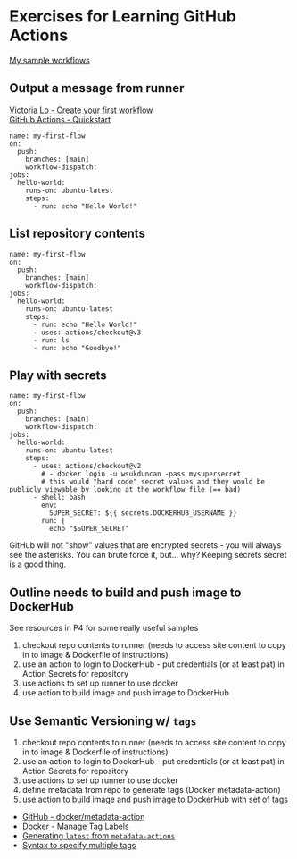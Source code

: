 # Exercises for Learning GitHub Actions

[My sample workflows](https://github.com/pattonsgirl/CEG3120/tree/main/Projects/Project4/sample-workflows)

## Output a message from runner

[Victoria Lo - Create your first workflow](https://lo-victoria.com/github-actions-101-creating-your-first-workflow)  
[GitHub Actions - Quickstart](https://docs.github.com/en/actions/quickstart)

```
name: my-first-flow
on:
  push:
    branches: [main]
    workflow-dispatch:
jobs:
  hello-world:
    runs-on: ubuntu-latest
    steps:
      - run: echo "Hello World!"
```

## List repository contents

```
name: my-first-flow
on:
  push:
    branches: [main]
    workflow-dispatch:
jobs:
  hello-world:
    runs-on: ubuntu-latest
    steps:
      - run: echo "Hello World!"
      - uses: actions/checkout@v3
      - run: ls
      - run: echo "Goodbye!"
```

## Play with secrets

```
name: my-first-flow
on:
  push:
    branches: [main]
    workflow-dispatch:
jobs:
  hello-world:
    runs-on: ubuntu-latest
    steps:
      - uses: actions/checkout@v2
        # - docker login -u wsukduncan -pass mysupersecret
        # this would "hard code" secret values and they would be publicly viewable by looking at the workflow file (== bad)
      - shell: bash
        env:
          SUPER_SECRET: ${{ secrets.DOCKERHUB_USERNAME }}
        run: |
          echo "$SUPER_SECRET"
```

GitHub will not "show" values that are encrypted secrets - you will always see the asterisks.  You can brute force it, but... why?  Keeping secrets secret is a good thing.

## Outline needs to build and push image to DockerHub

See resources in P4 for some really useful samples

1. checkout repo contents to runner (needs to access site content to copy in to image & Dockerfile of instructions)
2. use an action to login to DockerHub - put credentials (or at least pat) in Action Secrets for repository
3. use actions to set up runner to use docker
4. use action to build image and push image to DockerHub

## Use Semantic Versioning w/ `tags`

1. checkout repo contents to runner (needs to access site content to copy in to image & Dockerfile of instructions)
2. use an action to login to DockerHub - put credentials (or at least pat) in Action Secrets for repository
3. use actions to set up runner to use docker
4. define metadata from repo to generate tags (Docker metadata-action)
5. use action to build image and push image to DockerHub with set of tags

- [GitHub - docker/metadata-action](https://github.com/docker/metadata-action)
- [Docker - Manage Tag Labels](https://docs.docker.com/build/ci/github-actions/manage-tags-labels/)
- [Generating `latest` from `metadata-actions`](https://github.com/docker/metadata-action#latest-tag)
- [Syntax to specify multiple tags](https://stackoverflow.com/questions/70868900/github-actions-specify-multiple-tags-with-docker-build-push-actionv2)